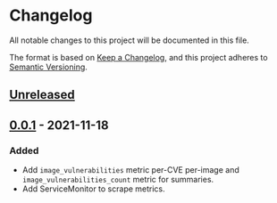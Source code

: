 # Changelog

All notable changes to this project will be documented in this file.

The format is based on [Keep a Changelog](https://keepachangelog.com/en/1.0.0/),
and this project adheres to [Semantic Versioning](https://semver.org/spec/v2.0.0.html).

## [Unreleased]

## [0.0.1] - 2021-11-18

### Added

- Add `image_vulnerabilities` metric per-CVE per-image and `image_vulnerabilities_count` metric for summaries.
- Add ServiceMonitor to scrape metrics.

[Unreleased]: https://github.com/giantswarm/starboard-exporter/compare/v0.0.1...HEAD
[0.0.1]: https://github.com/giantswarm/starboard-exporter/releases/tag/v0.0.1
